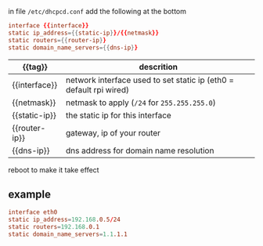 in file `/etc/dhcpcd.conf` add the following at the bottom

```conf
interface {{interface}}
static ip_address={{static-ip}}/{{netmask}}
static routers={{router-ip}}
static domain_name_servers={{dns-ip}}
```

| {{tag}}       | descrition                                                         |
| ------------- | ------------------------------------------------------------------ |
| {{interface}} | network interface used to set static ip (eth0 = default rpi wired) |
| {{netmask}}   | netmask to apply (`/24` for `255.255.255.0`)                                                                   |
| {{static-ip}} | the static ip for this interface                                   |
| {{router-ip}} | gateway, ip of your router                                         |
| {{dns-ip}}    | dns address for domain name resolution                             |

reboot to make it take effect

## example

```conf
interface eth0
static ip_address=192.168.0.5/24
static routers=192.168.0.1
static domain_name_servers=1.1.1.1
```
